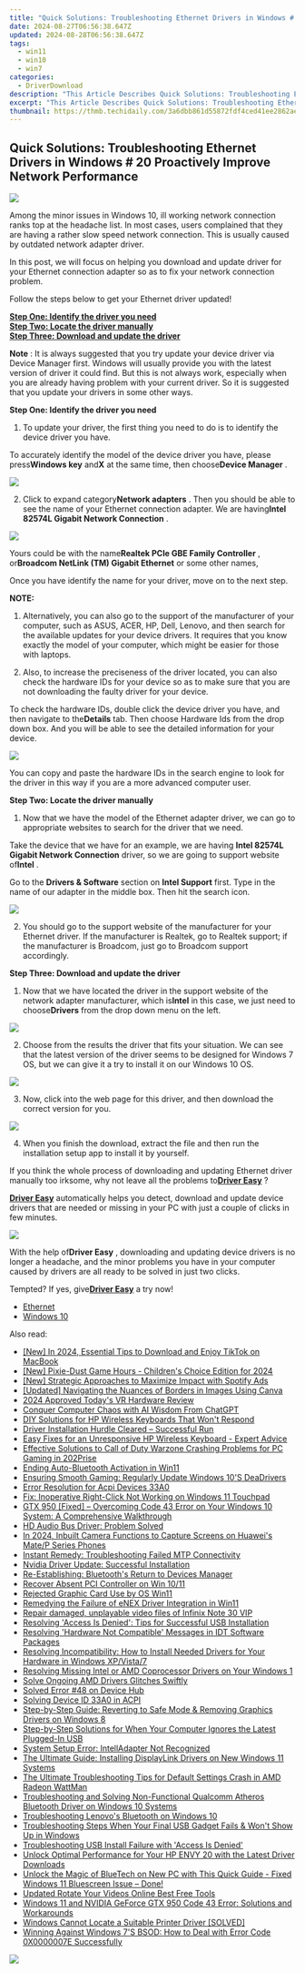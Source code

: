 ```yaml
---
title: "Quick Solutions: Troubleshooting Ethernet Drivers in Windows # 20 Proactively Improve Network Performance"
date: 2024-08-27T06:56:38.647Z
updated: 2024-08-28T06:56:38.647Z
tags:
  - win11
  - win10
  - win7
categories:
  - DriverDownload
description: "This Article Describes Quick Solutions: Troubleshooting Ethernet Drivers in Windows # 20 Proactively Improve Network Performance"
excerpt: "This Article Describes Quick Solutions: Troubleshooting Ethernet Drivers in Windows # 20 Proactively Improve Network Performance"
thumbnail: https://thmb.techidaily.com/3a6dbb861d55872fdf4ced41ee2862ae3932a3822bc0678be6a1186e4efd451b.jpg
---
```


## Quick Solutions: Troubleshooting Ethernet Drivers in Windows # 20 Proactively Improve Network Performance

![](https://images.drivereasy.com/wp-content/uploads/2015/10/Realtek-PCIe-GBE-Familly-Controller-Device-Manager.png) 

  
 Among the minor issues in Windows 10, ill working network connection ranks top at the headache list. In most cases, users complained that they are having a rather slow speed network connection. This is usually caused by outdated network adapter driver.   
  
 In this post, we will focus on helping you download and update driver for your Ethernet connection adapter so as to fix your network connection problem.   
  
 Follow the steps below to get your Ethernet driver updated!   
  
[**Step One: Identify the driver you need**](https://tools.techidaily.com/drivereasy/download/)   
[**Step Two: Locate the driver manually**](https://tools.techidaily.com/drivereasy/download/)   
[**Step Three: Download and update the driver**](https://tools.techidaily.com/drivereasy/download/)   
  
**Note** : It is always suggested that you try update your device driver via Device Manager first. Windows will usually provide you with the latest version of driver it could find. But this is not always work, especially when you are already having problem with your current driver. So it is suggested that you update your drivers in some other ways.   
  
  
 **Step One: Identify the driver you need**   
  
 1) To update your driver, the first thing you need to do is to identify the device driver you have.   
  
 To accurately identify the model of the device driver you have, please press**Windows key** and**X** at the same time, then choose**Device Manager** .   
  
![](https://images.drivereasy.com/wp-content/uploads/2017/02/img_58aa64b05286b.png)   
  
 2) Click to expand category**Network adapters** . Then you should be able to see the name of your Ethernet connection adapter. We are having**Intel 82574L Gigabit Network Connection** .   
  
![](https://images.drivereasy.com/wp-content/uploads/2017/02/img_58aa652d8cccb.jpg)   
  
 Yours could be with the name**Realtek PCIe GBE Family Controller** , or**Broadcom NetLink (TM) Gigabit Ethernet** or some other names,   
  
 Once you have identify the name for your driver, move on to the next step.   
  
  
**NOTE:**   
  
 1) Alternatively, you can also go to the support of the manufacturer of your computer, such as ASUS, ACER, HP, Dell, Lenovo, and then search for the available updates for your device drivers. It requires that you know exactly the model of your computer, which might be easier for those with laptops.   
  
 2) Also, to increase the preciseness of the driver located, you can also check the hardware IDs for your device so as to make sure that you are not downloading the faulty driver for your device.   
  
 To check the hardware IDs, double click the device driver you have, and then navigate to the**Details** tab. Then choose Hardware Ids from the drop down box. And you will be able to see the detailed information for your device.   
  
![](https://images.drivereasy.com/wp-content/uploads/2017/02/img_58aa6c172ee29.jpg)   
  
 You can copy and paste the hardware IDs in the search engine to look for the driver in this way if you are a more advanced computer user.   
  
  
 **Step Two: Locate the driver manually**   
  
 1) Now that we have the model of the Ethernet adapter driver, we can go to appropriate websites to search for the driver that we need.   
  
 Take the device that we have for an example, we are having **Intel 82574L Gigabit Network Connection**  driver, so we are going to support website of**Intel** .   
  
 Go to the **Drivers & Software**  section on **Intel Support** first. Type in the name of our adapter in the middle box. Then hit the search icon.  
  
![](https://images.drivereasy.com/wp-content/uploads/2017/02/img_58a552a94222f.jpg)   
  
 2) You should go to the support website of the manufacturer for your Ethernet driver. If the manufacturer is Realtek, go to Realtek support; if the manufacturer is Broadcom, just go to Broadcom support accordingly.   
  
  
 **Step Three: Download and update the driver** 
  
 1) Now that we have located the driver in the support website of the network adapter manufacturer, which is**Intel** in this case, we just need to choose**Drivers** from the drop down menu on the left.  
  
![](https://images.drivereasy.com/wp-content/uploads/2017/02/img_58a55382c3cce.png)   
  
 2) Choose from the results the driver that fits your situation. We can see that the latest version of the driver seems to be designed for Windows 7 OS, but we can give it a try to install it on our Windows 10 OS.   
  
![](https://images.drivereasy.com/wp-content/uploads/2017/02/img_58a5540b9baca.png)   
  
 3)  Now, click into the web page for this driver, and then download the correct version for you.   
  
![](https://images.drivereasy.com/wp-content/uploads/2017/02/img_58a554f582ed1.png)   
  
 4)  When you finish the download, extract the file and then run the installation setup app to install it by yourself.   
  
 If you think the whole process of downloading and updating Ethernet driver manually too irksome, why not leave all the problems to[**Driver Easy**](https://tools.techidaily.com/drivereasy/download/) ?   
  
[**Driver Easy**](https://tools.techidaily.com/drivereasy/download/) automatically helps you detect, download and update device drivers that are needed or missing in your PC with just a couple of clicks in few minutes. 

 ![](https://images.drivereasy.com/wp-content/uploads/2017/04/img_58ee02b0f096d.jpg) 
  
  
 With the help of**Driver Easy** , downloading and updating device drivers is no longer a headache, and the minor problems you have in your computer caused by drivers are all ready to be solved in just two clicks.   
  
 Tempted? If yes, give[**Driver Easy**](https://tools.techidaily.com/drivereasy/download/) a try now! 

* [Ethernet](https://tools.techidaily.com/drivereasy/download/)
* [Windows 10](https://tools.techidaily.com/drivereasy/download/)

<ins class="adsbygoogle"
     style="display:block"
     data-ad-format="autorelaxed"
     data-ad-client="ca-pub-7571918770474297"
     data-ad-slot="1223367746"></ins>



<ins class="adsbygoogle"
     style="display:block"
     data-ad-client="ca-pub-7571918770474297"
     data-ad-slot="8358498916"
     data-ad-format="auto"
     data-full-width-responsive="true"></ins>

<span class="atpl-alsoreadstyle">Also read:</span>
<div><ul>
<li><a href="https://tiktok-videos.techidaily.com/new-in-2024-essential-tips-to-download-and-enjoy-tiktok-on-macbook/"><u>[New] In 2024, Essential Tips to Download and Enjoy TikTok on MacBook</u></a></li>
<li><a href="https://screen-sharing-recording.techidaily.com/new-pixie-dust-game-hours-childrens-choice-edition-for-2024/"><u>[New] Pixie-Dust Game Hours - Children's Choice Edition for 2024</u></a></li>
<li><a href="https://fox-info.techidaily.com/new-strategic-approaches-to-maximize-impact-with-spotify-ads/"><u>[New] Strategic Approaches to Maximize Impact with Spotify Ads</u></a></li>
<li><a href="https://extra-approaches.techidaily.com/updated-navigating-the-nuances-of-borders-in-images-using-canva/"><u>[Updated] Navigating the Nuances of Borders in Images Using Canva</u></a></li>
<li><a href="https://some-guidance.techidaily.com/2024-approved-todays-vr-hardware-review/"><u>2024 Approved  Today's VR Hardware Review</u></a></li>
<li><a href="https://tech-haven.techidaily.com/conquer-computer-chaos-with-ai-wisdom-from-chatgpt/"><u>Conquer Computer Chaos with AI Wisdom From ChatGPT</u></a></li>
<li><a href="https://driver-error.techidaily.com/diy-solutions-for-hp-wireless-keyboards-that-wont-respond/"><u>DIY Solutions for HP Wireless Keyboards That Won't Respond</u></a></li>
<li><a href="https://driver-error.techidaily.com/driver-installation-hurdle-cleared-successful-run/"><u>Driver Installation Hurdle Cleared – Successful Run</u></a></li>
<li><a href="https://driver-error.techidaily.com/easy-fixes-for-an-unresponsive-hp-wireless-keyboard-expert-advice/"><u>Easy Fixes for an Unresponsive HP Wireless Keyboard - Expert Advice</u></a></li>
<li><a href="https://win-solutions.techidaily.com/effective-solutions-to-call-of-duty-warzone-crashing-problems-for-pc-gaming-in-202prise/"><u>Effective Solutions to Call of Duty Warzone Crashing Problems for PC Gaming in 202Prise</u></a></li>
<li><a href="https://driver-error.techidaily.com/ending-auto-bluetooth-activation-in-win11/"><u>Ending Auto-Bluetooth Activation in Win11</u></a></li>
<li><a href="https://driver-error.techidaily.com/ensuring-smooth-gaming-regularly-update-windows-10s-deadrivers/"><u>Ensuring Smooth Gaming: Regularly Update Windows 10'S DeaDrivers</u></a></li>
<li><a href="https://driver-error.techidaily.com/error-resolution-for-acpi-devices-33a0/"><u>Error Resolution for Acpi Devices 33A0</u></a></li>
<li><a href="https://driver-error.techidaily.com/fix-inoperative-right-click-not-working-on-windows-11-touchpad/"><u>Fix: Inoperative Right-Click Not Working on Windows 11 Touchpad</u></a></li>
<li><a href="https://driver-error.techidaily.com/gtx-950-fixed-overcoming-code-43-error-on-your-windows-10-system-a-comprehensive-walkthrough/"><u>GTX 950 [Fixed] – Overcoming Code 43 Error on Your Windows 10 System: A Comprehensive Walkthrough</u></a></li>
<li><a href="https://driver-error.techidaily.com/hd-audio-bus-driver-problem-solved/"><u>HD Audio Bus Driver: Problem Solved</u></a></li>
<li><a href="https://remote-screen-capture.techidaily.com/in-2024-inbuilt-camera-functions-to-capture-screens-on-huaweis-matep-series-phones/"><u>In 2024, Inbuilt Camera Functions to Capture Screens on Huawei's Mate/P Series Phones</u></a></li>
<li><a href="https://driver-error.techidaily.com/instant-remedy-troubleshooting-failed-mtp-connectivity/"><u>Instant Remedy: Troubleshooting Failed MTP Connectivity</u></a></li>
<li><a href="https://driver-error.techidaily.com/nvidia-driver-update-successful-installation/"><u>Nvidia Driver Update: Successful Installation</u></a></li>
<li><a href="https://driver-error.techidaily.com/re-establishing-bluetooths-return-to-devices-manager/"><u>Re-Establishing: Bluetooth's Return to Devices Manager</u></a></li>
<li><a href="https://driver-error.techidaily.com/recover-absent-pci-controller-on-win-1011/"><u>Recover Absent PCI Controller on Win 10/11</u></a></li>
<li><a href="https://driver-error.techidaily.com/rejected-graphic-card-use-by-os-win11/"><u>Rejected Graphic Card Use by OS Win11</u></a></li>
<li><a href="https://driver-error.techidaily.com/remedying-the-failure-of-enex-driver-integration-in-win11/"><u>Remedying the Failure of eNEX Driver Integration in Win11</u></a></li>
<li><a href="https://techidaily.com/repair-damaged-unplayable-video-files-of-infinix-note-30-vip-by-stellar-video-repair-mobile-video-repair/"><u>Repair damaged, unplayable video files of Infinix Note 30 VIP</u></a></li>
<li><a href="https://driver-error.techidaily.com/resolving-access-is-denied-tips-for-successful-usb-installation/"><u>Resolving 'Access Is Denied': Tips for Successful USB Installation</u></a></li>
<li><a href="https://driver-error.techidaily.com/resolving-hardware-not-compatible-messages-in-idt-software-packages/"><u>Resolving 'Hardware Not Compatible' Messages in IDT Software Packages</u></a></li>
<li><a href="https://driver-error.techidaily.com/resolving-incompatibility-how-to-install-needed-drivers-for-your-hardware-in-windows-xpvista7/"><u>Resolving Incompatibility: How to Install Needed Drivers for Your Hardware in Windows XP/Vista/7</u></a></li>
<li><a href="https://driver-error.techidaily.com/resolving-missing-intel-or-amd-coprocessor-drivers-on-your-windows-1/"><u>Resolving Missing Intel or AMD Coprocessor Drivers on Your Windows 1</u></a></li>
<li><a href="https://driver-error.techidaily.com/solve-ongoing-amd-drivers-glitches-swiftly/"><u>Solve Ongoing AMD Drivers Glitches Swiftly</u></a></li>
<li><a href="https://driver-error.techidaily.com/solved-error-48-on-device-hub/"><u>Solved Error #48 on Device Hub</u></a></li>
<li><a href="https://driver-error.techidaily.com/solving-device-id-33a0-in-acpi/"><u>Solving Device ID 33A0 in ACPI</u></a></li>
<li><a href="https://driver-error.techidaily.com/step-by-step-guide-reverting-to-safe-mode-and-removing-graphics-drivers-on-windows-8/"><u>Step-by-Step Guide: Reverting to Safe Mode & Removing Graphics Drivers on Windows 8</u></a></li>
<li><a href="https://driver-error.techidaily.com/step-by-step-solutions-for-when-your-computer-ignores-the-latest-plugged-in-usb/"><u>Step-by-Step Solutions for When Your Computer Ignores the Latest Plugged-In USB</u></a></li>
<li><a href="https://driver-error.techidaily.com/system-setup-error-intelladapter-not-recognized/"><u>System Setup Error: IntellAdapter Not Recognized</u></a></li>
<li><a href="https://win-dash.techidaily.com/the-ultimate-guide-installing-displaylink-drivers-on-new-windows-11-systems/"><u>The Ultimate Guide: Installing DisplayLink Drivers on New Windows 11 Systems</u></a></li>
<li><a href="https://driver-error.techidaily.com/the-ultimate-troubleshooting-tips-for-default-settings-crash-in-amd-radeon-wattman/"><u>The Ultimate Troubleshooting Tips for Default Settings Crash in AMD Radeon WattMan</u></a></li>
<li><a href="https://driver-error.techidaily.com/troubleshooting-and-solving-non-functional-qualcomm-atheros-bluetooth-driver-on-windows-10-systems/"><u>Troubleshooting and Solving Non-Functional Qualcomm Atheros Bluetooth Driver on Windows 10 Systems</u></a></li>
<li><a href="https://driver-error.techidaily.com/troubleshooting-lenovos-bluetooth-on-windows-10/"><u>Troubleshooting Lenovo's Bluetooth on Windows 10</u></a></li>
<li><a href="https://driver-error.techidaily.com/troubleshooting-steps-when-your-final-usb-gadget-fails-and-wont-show-up-in-windows/"><u>Troubleshooting Steps When Your Final USB Gadget Fails & Won't Show Up in Windows</u></a></li>
<li><a href="https://driver-error.techidaily.com/troubleshooting-usb-install-failure-with-access-is-denied/"><u>Troubleshooting USB Install Failure with 'Access Is Denied'</u></a></li>
<li><a href="https://driver-error.techidaily.com/unlock-optimal-performance-for-your-hp-envy-20-with-the-latest-driver-downloads/"><u>Unlock Optimal Performance for Your HP ENVY 20 with the Latest Driver Downloads</u></a></li>
<li><a href="https://driver-error.techidaily.com/unlock-the-magic-of-bluetech-on-new-pc-with-this-quick-guide-fixed-windows-11-bluescreen-issue-done/"><u>Unlock the Magic of BlueTech on New PC with This Quick Guide - Fixed Windows 11 Bluescreen Issue – Done!</u></a></li>
<li><a href="https://video-content-creator.techidaily.com/updated-rotate-your-videos-online-best-free-tools/"><u>Updated Rotate Your Videos Online Best Free Tools</u></a></li>
<li><a href="https://driver-error.techidaily.com/windows-11-and-nvidia-geforce-gtx-950-code-43-error-solutions-and-workarounds/"><u>Windows 11 and NVIDIA GeForce GTX 950 Code 43 Error: Solutions and Workarounds</u></a></li>
<li><a href="https://driver-error.techidaily.com/windows-cannot-locate-a-suitable-printer-driver-solved/"><u>Windows Cannot Locate a Suitable Printer Driver [SOLVED]</u></a></li>
<li><a href="https://driver-error.techidaily.com/winning-against-windows-7s-bsod-how-to-deal-with-error-code-0x0000007e-successfully/"><u>Winning Against Windows 7'S BSOD: How to Deal with Error Code 0X0000007E Successfully</u></a></li>
</ul></div>

<!-- affiliate ads begin -->
<a href="https://shop.systoolsgroup.com/affiliate.php?ACCOUNT=SYSTOOBY&AFFILIATE=108875&PATH=https%3A%2F%2Fwww.systoolsgroup.com%3FAFFILIATE%3D108875%26RESOURCE%3D%2BSysTools%2BOutlook%2BRecovery"><img src="https://www.systoolsgroup.com/box/outlook-recovery.png" border="0"></a>
<!-- affiliate ads end -->